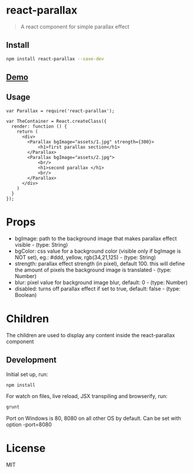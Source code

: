 # react-parallax

> A react component for simple parallax effect

## Install

```sh
npm install react-parallax --save-dev
```

## [Demo](http://rrutsche.github.io/#parallax)

## Usage

```
var Parallax = require('react-parallax');

var TheContainer = React.createClass({
  render: function () {
    return (
      <div>
      	<Parallax bgImage="assets/1.jpg" strength={300}>
			<h1>first parallax section</h1>
		</Parallax>
		<Parallax bgImage="assets/2.jpg">
			<br/>
			<h1>second parallax </h1>
			<br/>
		</Parallax>
      </div>
    )
  }
});
```

# Props

* bgImage: path to the background image that makes parallax effect visible - (type: String)
* bgColor: css value for a background color (visible only if bgImage is NOT set), eg.: #ddd, yellow, rgb(34,21,125) - (type: String)
* strength: parallax effect strength (in pixel), default 100. this will define the amount of pixels the background image is translated - (type: Number)
* blur: pixel value for background image blur, default: 0 - (type: Number)
* disabled: turns off parallax effect if set to true, default: false - (type: Boolean)

# Children

The children are used to display any content inside the react-parallax component

## Development

Initial set up, run:
    
```sh
npm install
```

For watch on files, live reload, JSX transpiling and browserify, run:

```sh
grunt
```
Port on Windows is 80, 8080 on all other OS by default. Can be set with option -port=8080

# License

MIT

